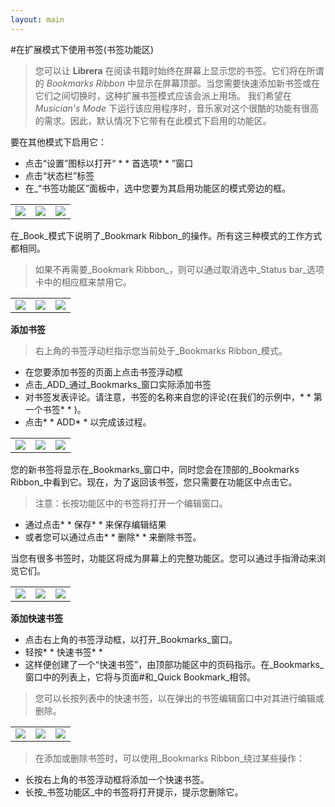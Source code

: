 ```yaml
---
layout: main
---
```


#在扩展模式下使用书签(书签功能区)

> 您可以让 **Librera** 在阅读书籍时始终在屏幕上显示您的书签。它们将在所谓的 _Bookmarks Ribbon_ 中显示在屏幕顶部。当您需要快速添加新书签或在它们之间切换时，这种扩展书签模式应该会派上用场。
> 我们希望在 _Musician's Mode_ 下运行该应用程序时，音乐家对这个很酷的功能有很高的需求。因此，默认情况下它带有在此模式下启用的功能区。

要在其他模式下启用它：

* 点击“设置”图标以打开“ * * 首选项* * ”窗口
* 点击“状态栏”标签
* 在_“书签功能区”面板中，选中您要为其启用功能区的模式旁边的框。

||||
|-|-|-|
|![](1.jpg)|![](2.jpg)|![](3.jpg)|

在_Book_模式下说明了_Bookmark Ribbon_的操作。所有这三种模式的工作方式都相同。

>如果不再需要_Bookmark Ribbon_，则可以通过取消选中_Status bar_选项卡中的相应框来禁用它。

||||
|-|-|-|
|![](4.jpg)|![](5.jpg)|![](6.jpg)|


**添加书签**

>右上角的书签浮动栏指示您当前处于_Bookmarks Ribbon_模式。

* 在您要添加书签的页面上点击书签浮动框
* 点击_ADD_通过_Bookmarks_窗口实际添加书签
* 对书签发表评论。请注意，书签的名称来自您的评论(在我们的示例中，* * 第一个书签* * )。
* 点击* * ADD* * 以完成该过程。

||||
|-|-|-|
|![](7.jpg)|![](8.jpg)|![](9.jpg)|

您的新书签将显示在_Bookmarks_窗口中，同时您会在顶部的_Bookmarks Ribbon_中看到它。现在，为了返回该书签，您只需要在功能区中点击它。

>注意：长按功能区中的书签将打开一个编辑窗口。
* 通过点击* * 保存* * 来保存编辑结果
* 或者您可以通过点击* * 删除* * 来删除书签。

当您有很多书签时，功能区将成为屏幕上的完整功能区。您可以通过手指滑动来浏览它们。

||||
|-|-|-|
|![](10.jpg)|![](15.jpg)|![](11.jpg)|

**添加快速书签**

* 点击右上角的书签浮动框，以打开_Bookmarks_窗口。
* 轻按* * 快速书签* * 
* 这样便创建了一个“快速书签”，由顶部功能区中的页码指示。在_Bookmarks_窗口中的列表上，它将与页面#和_Quick Bookmark_相邻。
>您可以长按列表中的快速书签，以在弹出的书签编辑窗口中对其进行编辑或删除。

||||
|-|-|-|
|![](12.jpg)|![](13.jpg)|![](14.jpg)|

>在添加或删除书签时，可以使用_Bookmarks Ribbon_绕过某些操作：

* 长按右上角的书签浮动框将添加一个快速书签。
* 长按_书签功能区_中的书签将打开提示，提示您删除它。
